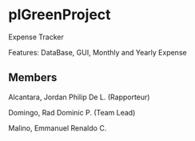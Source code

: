 # plGreenProject

Expense Tracker

Features: DataBase, GUI, Monthly and Yearly Expense

## Members
Alcantara, Jordan Philip De L. (Rapporteur)

Domingo, Rad Dominic P. (Team Lead)

Malino, Emmanuel Renaldo C.
